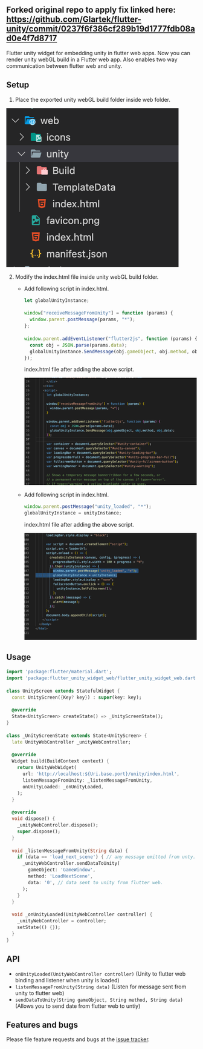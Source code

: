 <!--
This README describes the package. If you publish this package to pub.dev,
this README's contents appear on the landing page for your package.

For information about how to write a good package README, see the guide for
[writing package pages](https://dart.dev/guides/libraries/writing-package-pages).

For general information about developing packages, see the Dart guide for
[creating packages](https://dart.dev/guides/libraries/create-library-packages)
and the Flutter guide for
[developing packages and plugins](https://flutter.dev/developing-packages).
-->

## Forked original repo to apply fix linked here: https://github.com/Glartek/flutter-unity/commit/0237f6f386cf289b19d1777fdb08ad0e4f7d8717

Flutter unity widget for embedding unity in flutter web apps. Now you can render unity webGL build in a Flutter web app. Also enables two way communication between flutter web and unity.

## Setup

1. Place the exported unity webGL build folder inside web folder.

![Web folder structure](https://github.com/Samuel310/flutter_unity_widget_web/blob/main/assets/fs.png?raw=true "Location to place exported unity web folder")

2. Modify the index.html file inside unity webGL build folder.

   - Add following script in index.html.

     ```javascript
     let globalUnityInstance;

     window["receiveMessageFromUnity"] = function (params) {
       window.parent.postMessage(params, "*");
     };

     window.parent.addEventListener("flutter2js", function (params) {
       const obj = JSON.parse(params.data);
       globalUnityInstance.SendMessage(obj.gameObject, obj.method, obj.data);
     });
     ```

     index.html file after adding the above script.

     ![index.html file image](https://github.com/Samuel310/flutter_unity_widget_web/blob/main/assets/index1.png?raw=true "index.html will look like this after adding the above script")

   - Add following script in index.html.

     ```javascript
     window.parent.postMessage("unity_loaded", "*");
     globalUnityInstance = unityInstance;
     ```

     index.html file after adding the above script.

     ![index.html file image](https://github.com/Samuel310/flutter_unity_widget_web/blob/main/assets/index2.png?raw=true "index.html will look like this after adding the above script")

## Usage

```dart
import 'package:flutter/material.dart';
import 'package:flutter_unity_widget_web/flutter_unity_widget_web.dart';

class UnityScreen extends StatefulWidget {
  const UnityScreen({Key? key}) : super(key: key);

  @override
  State<UnityScreen> createState() => _UnityScreenState();
}

class _UnityScreenState extends State<UnityScreen> {
  late UnityWebController _unityWebController;

  @override
  Widget build(BuildContext context) {
    return UnityWebWidget(
      url: 'http://localhost:${Uri.base.port}/unity/index.html',
      listenMessageFromUnity: _listenMessageFromUnity,
      onUnityLoaded: _onUnityLoaded,
    );
  }

  @override
  void dispose() {
    _unityWebController.dispose();
    super.dispose();
  }

  void _listenMessageFromUnity(String data) {
    if (data == 'load_next_scene') { // any message emitted from unty.
      _unityWebController.sendDataToUnity(
        gameObject: 'GameWindow',
        method: 'LoadNextScene',
        data: '0', // data sent to unity from flutter web.
      );
    }
  }

  void _onUnityLoaded(UnityWebController controller) {
    _unityWebController = controller;
    setState(() {});
  }
}

```

## API

- `onUnityLoaded(UnityWebController controller)` (Unity to flutter web binding and listener when unity is loaded)
- `listenMessageFromUnity(String data)` (Listen for message sent from unity to flutter web)
- `sendDataToUnity(String gameObject, String method, String data)` (Allows you to send date from flutter web to untiy)

## Features and bugs

Please file feature requests and bugs at the [issue tracker][tracker].

[tracker]: https://github.com/Samuel310/flutter_unity_widget_web/issues
